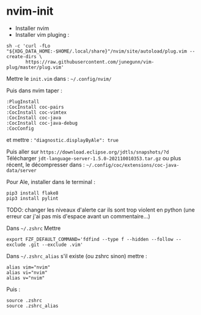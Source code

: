 # nvim-init

* Installer nvim
* Installer vim pluging :
```
sh -c 'curl -fLo "${XDG_DATA_HOME:-$HOME/.local/share}"/nvim/site/autoload/plug.vim --create-dirs \
       https://raw.githubusercontent.com/junegunn/vim-plug/master/plug.vim'
```

Mettre le `init.vim` dans :
`~/.config/nvim/`

Puis dans nvim taper :
```
:PlugInstall
:CocInstall coc-pairs
:CocInstall coc-vimtex
:CocInstall coc-java
:CocInstall coc-java-debug
:CocConfig
```
et mettre :
`"diagnostic.displayByAle": true`

Puis aller sur `https://download.eclipse.org/jdtls/snapshots/?d`
Télécharger `jdt-language-server-1.5.0-202110010353.tar.gz` ou plus récent, le décompresser dans :
`~/.config/coc/extensions/coc-java-data/server`

Pour Ale, installer dans le terminal :

```
pip3 install flake8
pip3 install pylint
```
TODO: changer les niveaux d'alerte car ils sont trop violent en python (une erreur car j'ai pas mis d'espace avant un commentaire...)

Dans `~/.zshrc`
Mettre
```
export FZF_DEFAULT_COMMAND='fdfind --type f --hidden --follow --exclude .git --exclude .vim'
```
Dans `~/.zshrc_alias` s'il existe (ou zshrc sinon) mettre :
```
alias vim="nvim"
alias vi="nvim"
alias v="nvim"
```

Puis :
```
source .zshrc
source .zshrc_alias
```
